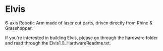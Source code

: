 Elvis
=====

6-axis Robotic Arm made of laser cut parts, driven directly from Rhino & Grasshopper.

If you're interested in building Elvis, please go through the hardware folder and read through the Elvis1.0_HardwareReadme.txt.